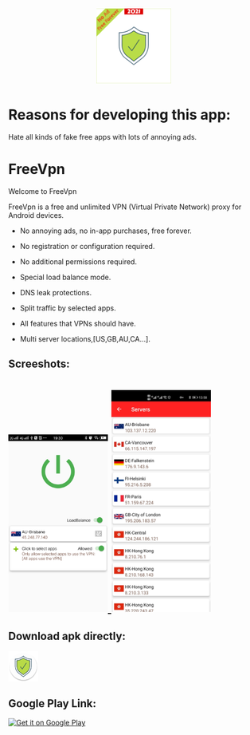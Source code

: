 <h1 align="center">
    <a href="https://github.com/FreeVpnForever/FreeVpn">
        <img alt="Logo" src="https://github.com/FreeVpnForever/FreeVpn/blob/main/FreeVpnForever.png" width="150">
    </a>
    <br>
</h1>

# Reasons for developing this app:
Hate all kinds of fake free apps with lots of annoying ads.

# FreeVpn
Welcome to FreeVpn

FreeVpn is a free and unlimited VPN (Virtual Private Network) proxy for Android devices.

* No annoying ads, no in-app purchases, free forever.

* No registration or configuration required.

* No additional permissions required.

* Special load balance mode.

* DNS leak protections.

* Split traffic by selected apps.

* All features that VPNs should have.

* Multi server locations,[US,GB,AU,CA...].

## Screeshots:

<h1 align="left">
    <a href="https://github.com/FreeVpnForever/FreeVpn/blob/main/freevpn1.png">
        <img alt="Logo" src="https://github.com/FreeVpnForever/FreeVpn/blob/main/freevpn1.png" width="200">
    </a>
    <a href="https://github.com/FreeVpnForever/FreeVpn/blob/main/freevpn2.jpg">
        <img alt="Logo" src="https://github.com/FreeVpnForever/FreeVpn/blob/main/freevpn2.jpg" width="200">
    </a>
</h1>

## Download apk directly:

<a href="https://github.com/FreeVpnForever/FreeVpn/releases/download/1.0.0/FreeVpn.apk"><img alt="Download apk" src="https://github.com/FreeVpnForever/FreeVpn/blob/main/ic_launcher_round.png" height=60px /></a>

## Google Play Link:

<a href="https://play.google.com/store/apps/details?id=com.freevpn.forever"><img alt="Get it on Google Play" src="https://play.google.com/intl/en_us/badges/images/generic/en-play-badge.png" height=60px /></a>
